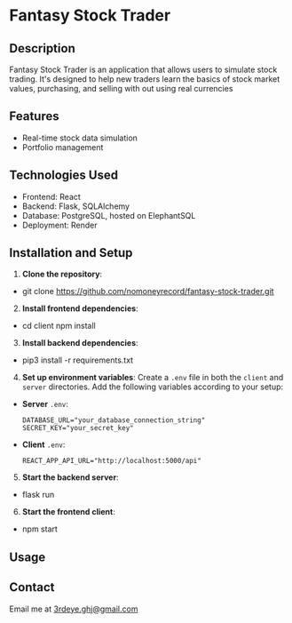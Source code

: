 # Fantasy Stock Trader

## Description
Fantasy Stock Trader is an application that allows users to simulate stock trading. It's designed to help new traders learn the basics of stock market values, purchasing, and selling with out using real currencies

## Features
- Real-time stock data simulation
- Portfolio management

## Technologies Used
- Frontend: React
- Backend: Flask, SQLAlchemy
- Database: PostgreSQL, hosted on ElephantSQL
- Deployment: Render

## Installation and Setup

1. **Clone the repository**:

- git clone https://github.com/nomoneyrecord/fantasy-stock-trader.git


2. **Install frontend dependencies**:

- cd client
npm install


3. **Install backend dependencies**:

- pip3 install -r requirements.txt


4. **Set up environment variables**:
Create a `.env` file in both the `client` and `server` directories. Add the following variables according to your setup:

- **Server** `.env`:
  ```
  DATABASE_URL="your_database_connection_string"
  SECRET_KEY="your_secret_key"
  ```

- **Client** `.env`:
  ```
  REACT_APP_API_URL="http://localhost:5000/api"
  ```

5. **Start the backend server**:
- flask run


6. **Start the frontend client**:
- npm start


## Usage


## Contact
Email me at 3rdeye.ghj@gmail.com

